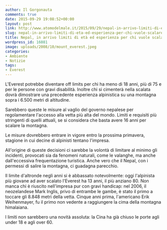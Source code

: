```yaml
---
author: Il Gorgonauta
comments: true
date: 2015-09-29 19:08:52+00:00
layout: post
link: http://www.atomodelmale.it/2015/09/29/nepal-in-arrivo-limiti-di-eta-ed-esperienza-per-chi-vuole-scalare-leverest/
slug: nepal-in-arrivo-limiti-di-eta-ed-esperienza-per-chi-vuole-scalare-leverest
title: Nepal, in arrivo limiti di età ed esperienza per chi vuole scalare l'Everest
wordpress_id: 16081
image: uploads/2008/10/mount_everest.jpeg
categories:
- Ambiente
- Notizie
tags:
- Everest
---
```



L'Everest potrebbe diventare off limits per chi ha meno di 18 anni, più di 75 e per le persone con gravi disabilità. Inoltre chi si cimenterà nella scalata dovrà dimostrare una precedente esperienza alpinistica su una montagna sopra i 6.500 metri di altitudine.

Sarebbero queste le misure al vaglio del governo nepalese per regolamentare l'accesso alla vetta più alta del mondo. Limiti e requisiti più stringenti di quelli attuali, se si considera che basta avere 16 anni per scalare la montagna.

Le misure dovrebbero entrare in vigore entro la prossima primavera, stagione in cui decine di alpinisti tentano l'impresa.

All'origine di queste decisioni ci sarebbe la volontà di limitare al minimo gli incidenti, provocati sia da fenomeni naturali, come le valanghe, ma anche dall'eccessiva frequentazione turistica. Anche vero che il Nepal, con i permessi di salire la montagna, ci guadagna parecchio.

Il limite d'altronde negli anni si è abbassato notevolmente: oggi l'alpinista più giovane ad aver scalato l'Everest ha 13 anni, il più anziano 80. Non manca chi è riuscito nell'impresa pur con gravi handicap: nel 2006, il neozelandese Mark Inglis, privo di entrambe le gambe, è stato il primo a toccare gli 8.848 metri della vetta. Cinque anni prima, l'americano Erik Weihenmayer, fu il primo non vedente a raggiungere la cima della montagna himalaiana.

I limiti non sarebbero una novità assoluta: la Cina ha già chiuso le porte agli under 18 e agli over 60.
